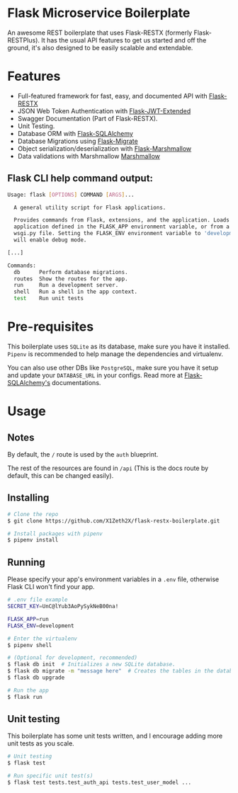 # Flask Microservice Boilerplate

An awesome REST boilerplate that uses Flask-RESTX (formerly Flask-RESTPlus).
It has the usual API features to get us started and off the ground,
it's also designed to be easily scalable and extendable.


# Features

* Full-featured framework for fast, easy, and documented API with [Flask-RESTX](https://flask-restx.readthedocs.io/en/latest/)
* JSON Web Token Authentication with [Flask-JWT-Extended](https://flask-jwt-extended.readthedocs.io/en/stable/)
* Swagger Documentation (Part of Flask-RESTX).
* Unit Testing.
* Database ORM with [Flask-SQLAlchemy](https://flask-sqlalchemy.palletsprojects.com/en/2.x/)
* Database Migrations using [Flask-Migrate](https://github.com/miguelgrinberg/flask-migrate)
* Object serialization/deserialization with [Flask-Marshmallow](https://flask-marshmallow.readthedocs.io/en/latest/)
* Data validations with Marshmallow [Marshmallow](https://marshmallow.readthedocs.io/en/stable/quickstart.html#validation)


## Flask CLI help command output:

```sh
Usage: flask [OPTIONS] COMMAND [ARGS]...

  A general utility script for Flask applications.

  Provides commands from Flask, extensions, and the application. Loads the
  application defined in the FLASK_APP environment variable, or from a
  wsgi.py file. Setting the FLASK_ENV environment variable to 'development'
  will enable debug mode.

[...]

Commands:
  db      Perform database migrations.
  routes  Show the routes for the app.
  run     Run a development server.
  shell   Run a shell in the app context.
  test    Run unit tests
```


# Pre-requisites

This boilerplate uses `SQLite` as its database, make sure you have it installed.
`Pipenv` is recommended to help manage the dependencies and virtualenv.

You can also use other DBs like `PostgreSQL`, make sure you have it setup and update your 
`DATABASE_URL` in your configs.
Read more at [Flask-SQLAlchemy's](https://flask-sqlalchemy.palletsprojects.com/en/2.x/) documentations.


# Usage

## Notes

By default, the `/` route is used by the `auth` blueprint.

The rest of the resources are found in `/api` (This is the docs route by default, this can be changed easily).

## Installing
```sh
# Clone the repo
$ git clone https://github.com/X1Zeth2X/flask-restx-boilerplate.git

# Install packages with pipenv
$ pipenv install
```

## Running
Please specify your app's environment variables in a `.env` file, otherwise Flask CLI won't find your app.

```sh
# .env file example
SECRET_KEY=UnC@lYub3AoPySykNeB00na!

FLASK_APP=run
FLASK_ENV=development
```

```sh
# Enter the virtualenv
$ pipenv shell

# (Optional for development, recommended)
$ flask db init  # Initializes a new SQLite database.
$ flask db migrate -m "message here"  # Creates the tables in the database.
$ flask db upgrade

# Run the app
$ flask run
```

## Unit testing
This boilerplate has some unit tests written, and I encourage adding more unit tests as you scale.

```sh
# Unit testing
$ flask test

# Run specific unit test(s)
$ flask test tests.test_auth_api tests.test_user_model ...
```